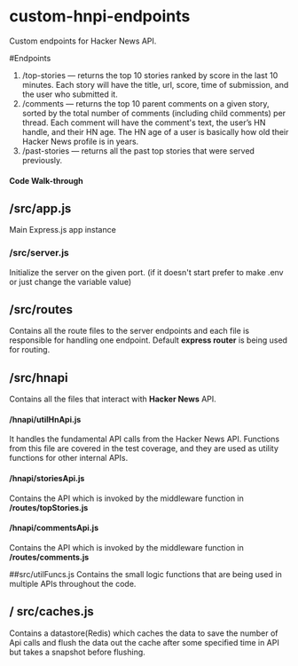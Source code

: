 # custom-hnpi-endpoints
Custom endpoints for Hacker News API.
 
 
 #Endpoints 
1. /top-stories — returns the top 10 stories ranked by score in the last 10 minutes. Each story will have the title, url, score, time of submission, and the user who submitted it.
2. /comments — returns the top 10 parent comments on a given story, sorted by the total number of comments (including child comments) per thread. Each comment will have the comment's text, the user’s HN handle, and their HN age. The HN age of a user is basically how old their Hacker News profile is in years.
3. /past-stories — returns all the past top stories that were served previously.


#### Code Walk-through  
## /src/app.js
Main Express.js app instance

### /src/server.js
Initialize the server on the given port. (if it doesn't start prefer to make .env or just change the variable value)
## /src/routes 
Contains all the route files to the server endpoints and each file is responsible for handling one endpoint.
Default **express router** is being used for routing.

## /src/hnapi
Contains all the files that interact with **Hacker News** API.
#### /hnapi/utilHnApi.js
It handles the fundamental API calls from the Hacker News API. Functions from this file are covered in the test coverage, and they are used as utility functions for other internal APIs.
#### /hnapi/storiesApi.js
Contains the API which is invoked by the middleware function in **/routes/topStories.js**
#### /hnapi/commentsApi.js
Contains the API which is invoked by the middleware function in **/routes/comments.js**

##src/utilFuncs.js
Contains the small logic functions that are being used in multiple APIs throughout the code.

## / src/caches.js
Contains a datastore(Redis) which caches the data to save the number of Api calls and flush the data out the cache after some specified time in API but takes a snapshot before flushing.
